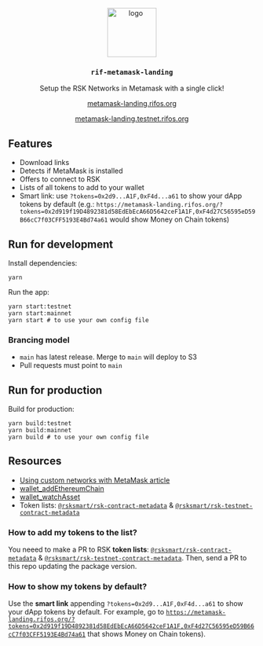 <p align="middle">
  <img src="https://www.rifos.org/assets/img/logo.svg" alt="logo" height="100" >
</p>
<h3 align="middle"><code>rif-metamask-landing</code></h3>
<p align="middle">
  Setup the RSK Networks in Metamask with a single click!
</p>
<p align="middle">
  <a href="https://metamask-landing.rifos.org/" target="_blank">metamask-landing.rifos.org</a>
</p>
<p align="middle">
  <a href="https://metamask-landing.testnet.rifos.org/" target="_blank">metamask-landing.testnet.rifos.org</a>
</p>

## Features

- Download links
- Detects if MetaMask is installed
- Offers to connect to RSK
- Lists of all tokens to add to your wallet
- Smart link: use `?tokens=0x2d9...A1F,0xF4d...a61` to show your dApp tokens by default (e.g.: `https://metamask-landing.rifos.org/?tokens=0x2d919f19D4892381d58EdEbEcA66D5642ceF1A1F,0xF4d27C56595eD59B66cC7f03CFF5193E4Bd74a61` would show Money on Chain tokens)

## Run for development

Install dependencies:

```
yarn
```

Run the app:

```
yarn start:testnet
yarn start:mainnet
yarn start # to use your own config file
```

### Brancing model

- `main` has latest release. Merge to `main` will deploy to S3
- Pull requests must point to `main`

## Run for production

Build for production:

```
yarn build:testnet
yarn build:mainnet
yarn build # to use your own config file
```

## Resources

- [Using custom networks with MetaMask article](https://metamask.zendesk.com/hc/en-us/articles/360056196151-Using-custom-networks-with-MetaMask)
- [wallet_addEthereumChain](https://docs.metamask.io/guide/rpc-api.html#other-rpc-methods)
- [wallet_watchAsset](https://docs.metamask.io/guide/rpc-api.html#wallet-watchasset)
- Token lists: [`@rsksmart/rsk-contract-metadata`](https://github.com/rsksmart/rsk-contract-metadata) & [`@rsksmart/rsk-testnet-contract-metadata`](https://github.com/rsksmart/rsk-testnet-contract-metadata)

### How to add my tokens to the list?

You neeed to make a PR to RSK **token lists**: [`@rsksmart/rsk-contract-metadata`](https://github.com/rsksmart/rsk-contract-metadata) & [`@rsksmart/rsk-testnet-contract-metadata`](https://github.com/rsksmart/rsk-testnet-contract-metadata). Then, send a PR to this repo updating the package version.

### How to show my tokens by default?

Use the **smart link** appending `?tokens=0x2d9...A1F,0xF4d...a61` to show your dApp tokens by default. For example, go to [`https://metamask-landing.rifos.org/?tokens=0x2d919f19D4892381d58EdEbEcA66D5642ceF1A1F,0xF4d27C56595eD59B66cC7f03CFF5193E4Bd74a61`](https://metamask-landing.rifos.org/?tokens=0x2d919f19D4892381d58EdEbEcA66D5642ceF1A1F,0xF4d27C56595eD59B66cC7f03CFF5193E4Bd74a61) that shows Money on Chain tokens).

